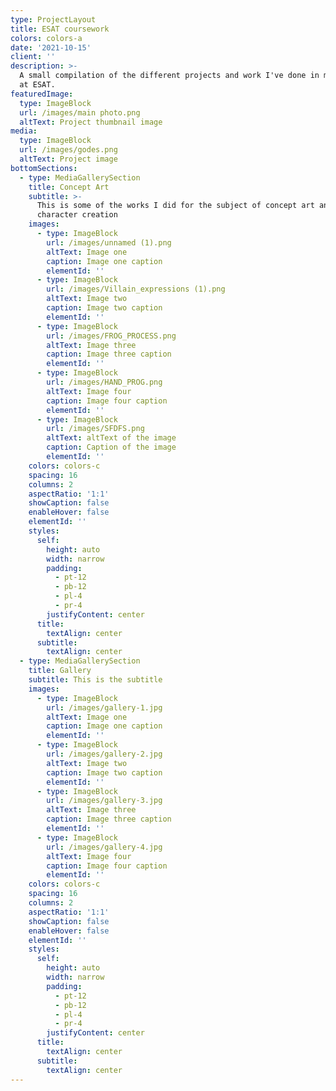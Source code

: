 ```yaml
---
type: ProjectLayout
title: ESAT coursework
colors: colors-a
date: '2021-10-15'
client: ''
description: >-
  A small compilation of the different projects and work I've done in my 3 years
  at ESAT.
featuredImage:
  type: ImageBlock
  url: /images/main photo.png
  altText: Project thumbnail image
media:
  type: ImageBlock
  url: /images/godes.png
  altText: Project image
bottomSections:
  - type: MediaGallerySection
    title: Concept Art
    subtitle: >-
      This is some of the works I did for the subject of concept art and
      character creation
    images:
      - type: ImageBlock
        url: /images/unnamed (1).png
        altText: Image one
        caption: Image one caption
        elementId: ''
      - type: ImageBlock
        url: /images/Villain_expressions (1).png
        altText: Image two
        caption: Image two caption
        elementId: ''
      - type: ImageBlock
        url: /images/FROG_PROCESS.png
        altText: Image three
        caption: Image three caption
        elementId: ''
      - type: ImageBlock
        url: /images/HAND_PROG.png
        altText: Image four
        caption: Image four caption
        elementId: ''
      - type: ImageBlock
        url: /images/SFDFS.png
        altText: altText of the image
        caption: Caption of the image
        elementId: ''
    colors: colors-c
    spacing: 16
    columns: 2
    aspectRatio: '1:1'
    showCaption: false
    enableHover: false
    elementId: ''
    styles:
      self:
        height: auto
        width: narrow
        padding:
          - pt-12
          - pb-12
          - pl-4
          - pr-4
        justifyContent: center
      title:
        textAlign: center
      subtitle:
        textAlign: center
  - type: MediaGallerySection
    title: Gallery
    subtitle: This is the subtitle
    images:
      - type: ImageBlock
        url: /images/gallery-1.jpg
        altText: Image one
        caption: Image one caption
        elementId: ''
      - type: ImageBlock
        url: /images/gallery-2.jpg
        altText: Image two
        caption: Image two caption
        elementId: ''
      - type: ImageBlock
        url: /images/gallery-3.jpg
        altText: Image three
        caption: Image three caption
        elementId: ''
      - type: ImageBlock
        url: /images/gallery-4.jpg
        altText: Image four
        caption: Image four caption
        elementId: ''
    colors: colors-c
    spacing: 16
    columns: 2
    aspectRatio: '1:1'
    showCaption: false
    enableHover: false
    elementId: ''
    styles:
      self:
        height: auto
        width: narrow
        padding:
          - pt-12
          - pb-12
          - pl-4
          - pr-4
        justifyContent: center
      title:
        textAlign: center
      subtitle:
        textAlign: center
---
```

